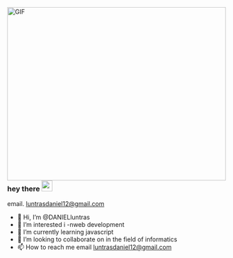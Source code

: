 
<img align="right" alt="GIF" src="https://www.tutorialrepublic.com/lib/images/javascript-illustration.png" width="100%" height="400" />

### hey there <img src="https://media.giphy.com/media/hvRJCLFzcasrR4ia7z/giphy.gif" width="25px">
email. luntrasdaniel12@gmail.com
- 👋 Hi, I’m @DANIELluntras
- 👀 I’m interested i -nweb development
- 🌱 I’m currently learning javascript
- 💞️ I’m looking to collaborate on in the field of informatics
- 📫 How to reach me email luntrasdaniel12@gmail.com

<!---
DANIELluntras/DANIELluntras is a ✨ special ✨ repository because its `README.md` (this file) 

ma intereseaza s invat informatica java script
in prezent invat udemy
caut sa colaorez cu fireme serioase de informatica java script
prin emial
